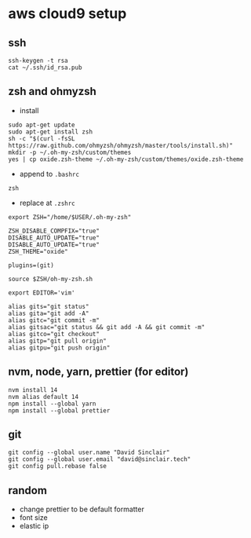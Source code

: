 # aws cloud9 setup

## ssh
```
ssh-keygen -t rsa
cat ~/.ssh/id_rsa.pub
```

## zsh and ohmyzsh
- install
```
sudo apt-get update
sudo apt-get install zsh
sh -c "$(curl -fsSL https://raw.github.com/ohmyzsh/ohmyzsh/master/tools/install.sh)"
mkdir -p ~/.oh-my-zsh/custom/themes
yes | cp oxide.zsh-theme ~/.oh-my-zsh/custom/themes/oxide.zsh-theme
```
- append to `.bashrc`
```
zsh
```
- replace at `.zshrc`
```
export ZSH="/home/$USER/.oh-my-zsh"

ZSH_DISABLE_COMPFIX="true"
DISABLE_AUTO_UPDATE="true"
DISABLE_AUTO_UPDATE="true"
ZSH_THEME="oxide"

plugins=(git)

source $ZSH/oh-my-zsh.sh

export EDITOR='vim'

alias gits="git status"
alias gita="git add -A"
alias gitc="git commit -m"
alias gitsac="git status && git add -A && git commit -m"
alias gitco="git checkout"
alias gitp="git pull origin"
alias gitpu="git push origin"
```

## nvm, node, yarn, prettier (for editor)
```
nvm install 14
nvm alias default 14
npm install --global yarn
npm install --global prettier
```

## git
```
git config --global user.name "David Sinclair"
git config --global user.email "david@sinclair.tech"
git config pull.rebase false
```

## random
- change prettier to be default formatter
- font size
- elastic ip